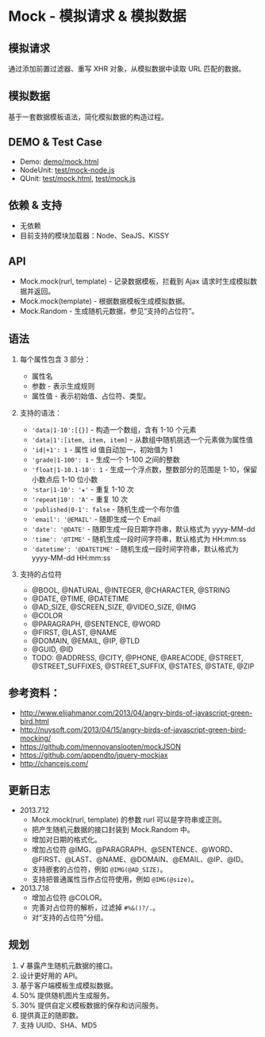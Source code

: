# Mock - 模拟请求 & 模拟数据

## 模拟请求
通过添加前置过滤器、重写 XHR 对象，从模拟数据中读取 URL 匹配的数据。

## 模拟数据
基于一套数据模板语法，简化模拟数据的构造过程。

## DEMO & Test Case
* Demo: [demo/mock.html](https://github.com/nuysoft/Mock/blob/master/demo/mock.html)
* NodeUnit: [test/mock-node.js](https://github.com/nuysoft/Mock/blob/master/test/mock-node.js)
* QUnit: [test/mock.html](https://github.com/nuysoft/Mock/blob/master/test/mock.html), [test/mock.js](https://github.com/nuysoft/Mock/blob/master/test/mock.js)

## 依赖 & 支持
* 无依赖
* 目前支持的模块加载器：Node、SeaJS、KISSY

## API
* Mock.mock(rurl, template) - 记录数据模板，拦截到 Ajax 请求时生成模拟数据并返回。
* Mock.mock(template) - 根据数据模板生成模拟数据。
* Mock.Random - 生成随机元数据，参见“支持的占位符”。

## 语法

1. 每个属性包含 3 部分：
    * 属性名
    * 参数 - 表示生成规则
    * 属性值 - 表示初始值、占位符、类型。

2. 支持的语法：
    * `'data|1-10':[{}]` - 构造一个数组，含有 1-10 个元素
    * `'data|1':[item, item, item]` - 从数组中随机挑选一个元素做为属性值
    * `'id|+1': 1` - 属性 id 值自动加一，初始值为 1
    * `'grade|1-100': 1` - 生成一个 1-100 之间的整数
    * `'float|1-10.1-10': 1` - 生成一个浮点数，整数部分的范围是 1-10，保留小数点后 1-10 位小数
    * `'star|1-10': '★'` - 重复 1-10 次
    * `'repeat|10': 'A'` - 重复 10 次
    * `'published|0-1': false` - 随机生成一个布尔值
    * `'email': '@EMAIL'` - 随即生成一个 Email
    * `'date': '@DATE'` - 随即生成一段日期字符串，默认格式为 yyyy-MM-dd
    * `'time': '@TIME'` - 随机生成一段时间字符串，默认格式为 HH:mm:ss
    * `'datetime': '@DATETIME'` - 随机生成一段时间字符串，默认格式为 yyyy-MM-dd HH:mm:ss

3. 支持的占位符
    * @BOOL, @NATURAL, @INTEGER, @CHARACTER, @STRING
    * @DATE, @TIME, @DATETIME
    * @AD_SIZE, @SCREEN_SIZE, @VIDEO_SIZE, @IMG
    * @COLOR
    * @PARAGRAPH, @SENTENCE, @WORD
    * @FIRST, @LAST, @NAME
    * @DOMAIN, @EMAIL, @IP, @TLD
    * @GUID, @ID
    * TODO: @ADDRESS, @CITY, @PHONE, @AREACODE, @STREET, @STREET_SUFFIXES, @STREET_SUFFIX, @STATES, @STATE, @ZIP
    

## 参考资料：
* <http://www.elijahmanor.com/2013/04/angry-birds-of-javascript-green-bird.html>
* <http://nuysoft.com/2013/04/15/angry-birds-of-javascript-green-bird-mocking/>
* <https://github.com/mennovanslooten/mockJSON>
* <https://github.com/appendto/jquery-mockjax>
* <http://chancejs.com/>

## 更新日志

* 2013.7.12
    * Mock.mock(rurl, template) 的参数 rurl 可以是字符串或正则。
    * 把产生随机元数据的接口封装到 Mock.Random 中。
    * 增加对日期的格式化。
    * 增加占位符 @IMG、@PARAGRAPH、@SENTENCE、@WORD、@FIRST、@LAST、@NAME、@DOMAIN、@EMAIL、@IP、@ID。
    * 支持嵌套的占位符，例如 `@IMG(@AD_SIZE)`。
    * 支持把普通属性当作占位符使用，例如 `@IMG(@size)`。
* 2013.7.18
    * 增加占位符 @COLOR。
    * 完善对占位符的解析，过滤掉 `#%&()?/.`。
    * 对“支持的占位符”分组。

## 规划
1. √ 暴露产生随机元数据的接口。
2. 设计更好用的 API。
3. 基于客户端模板生成模拟数据。
4. 50% 提供随机图片生成服务。
5. 30% 提供自定义模板数据的保存和访问服务。
6. 提供真正的随即数。
7. 支持 UUID、SHA、MD5